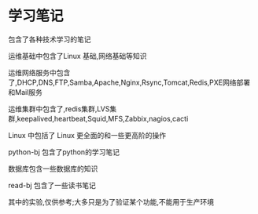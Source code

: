 # 学习笔记

包含了各种技术学习的笔记

运维基础中包含了Linux 基础,网络基础等知识

运维网络服务中包含了,DHCP,DNS,FTP,Samba,Apache,Nginx,Rsync,Tomcat,Redis,PXE网络部署和Mail服务

运维集群中包含了,redis集群,LVS集群,keepalived,heartbeat,Squid,MFS,Zabbix,nagios,cacti

Linux 中包括了 Linux 更全面的和一些更高阶的操作

python-bj 包含了python的学习笔记

数据库包含一些数据库的知识

read-bj 包含了一些读书笔记

其中的实验,仅供参考;大多只是为了验证某个功能,不能用于生产环境
